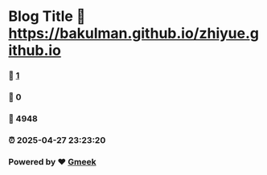 # Blog Title :link: https://bakulman.github.io/zhiyue.github.io 
### :page_facing_up: [1](https://bakulman.github.io/zhiyue.github.io/tag.html) 
### :speech_balloon: 0 
### :hibiscus: 4948 
### :alarm_clock: 2025-04-27 23:23:20 
### Powered by :heart: [Gmeek](https://github.com/Meekdai/Gmeek)
